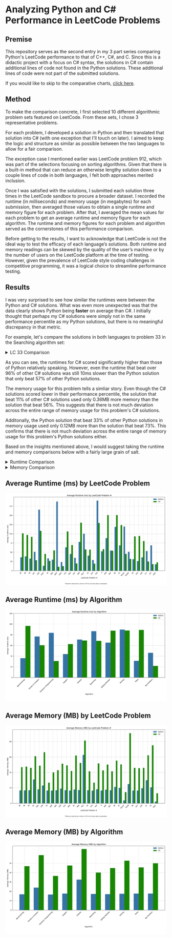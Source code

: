 # Analyzing Python and C# Performance in LeetCode Problems

## Premise

This repository serves as the second entry in my 3 part series comparing Python's LeetCode performance to that of C++, C#, and C. Since this is a didactic project with a focus on C# syntax, the solutions in C# contain additional lines of code not found in the Python solutions. These additional lines of code were not part of the submitted solutions.

If you would like to skip to the comparative charts, [click here](#charts).

## Method

To make the comparison concrete, I first selected 10 different algorithmic problem sets featured on LeetCode. From these sets, I chose 3 representative problems.

For each problem, I developed a solution in Python and then translated that solution into C# (with one exception that I'll touch on later). I aimed to keep the logic and structure as similar as possible between the two languages to allow for a fair comparison.

The exception case I mentioned earlier was LeetCode problem 912, which was part of the selections focusing on sorting algorithms. Given that there is a built-in method that can reduce an otherwise lengthy solution down to a couple lines of code in both languages, I felt both approaches merited inclusion.

Once I was satisfied with the solutions, I submitted each solution three times in the LeetCode sandbox to procure a broader dataset. I recorded the runtime (in milliseconds) and memory usage (in megabytes) for each submission, then averaged those values to obtain a single runtime and memory figure for each problem. After that, I averaged the mean values for each problem to get an average runtime and memory figure for each algorithm. The runtime and memory figures for each problem and algorithm served as the cornerstones of this performance comparison.

Before getting to the results, I want to acknowledge that LeetCode is not the ideal way to test the efficacy of each language’s solutions. Both runtime and memory readings can be skewed by the quality of the user’s machine or by the number of users on the LeetCode platform at the time of testing. However, given the prevalence of LeetCode style coding challenges in competitive programming, it was a logical choice to streamline performance testing.

## Results

I was very surprised to see how similar the runtimes were between the Python and C# solutions. What was even more unexpected was that the data clearly shows Python being **faster** on average than C#. I initially thought that perhaps my C# solutions were simply not in the same performance percentile as my Python solutions, but there is no meaningful discrepancy in that metric.

For example, let's compare the solutions in both languages to problem 33 in the Searching algorithm set:

<details>
<summary>LC 33 Comparison</summary>
<br>
Python:
<br>

- Runtime1: 43ms, beats 57.45%
- Runtime2: 37ms, beats 89.99%
- Runtime3: 42ms, beats 67.07%
<br>

- Memory1: 41.32MB, beats 56.41%
- Memory2: 41.40MB, beats 56.41%
- Memory3: 41.76MB, beats 11.19%
<br>

C#:
<br>

- Runtime1: 59ms, beats 82.78%
- Runtime2: 59ms, beats 82.78%
- Runtime3: 53ms, beats 96.23%
<br>

- Memory1: 16.83MB, beats 73.04%
- Memory2: 16.88MB, beats 72.42%
- Memory3: 16.95MB, beats 33.05%

</details>

As you can see, the runtimes for C# scored significantly higher than those of Python relatively speaking. However, even the runtime that beat over 96% of other C# solutions was still 10ms slower than the Python solution that only beat 57% of other Python solutions.

The memory usage for this problem tells a simliar story. Even though the C# solutions scored lower in their performance percentile, the solution that beat 11% of other C# solutions used only 0.36MB more memory than the solution that beat 56%. This suggests that there is not much deviation across the entire range of memory usage for this problem's C# solutions.

Additonally, the Python solution that beat 33% of other Python solutions in memory usage used only 0.12MB more than the solution that beat 73%. This confirms that there is not much deviation across the entire range of memory usage for this problem's Python solutions either.

Based on the insights mentioned above, I would suggest taking the runtime and memory comparisons below with a fairly large grain of salt.

<details>
<summary>Runtime Comparison</summary>
<br>

* Backtracking - Python was 2.682x faster
* Divide & Conquer - C# was 1.267x faster
* Dynamic Programming - C# was 2.723x faster
* Graphs - Python was 1.427x faster
* Greedy - C# was 1.023x faster
* Searching - C# was 1.265x faster
* Sliding Window - Python was 1.348x faster
* Sorting - C# was 1.019x faster
* Trees - Python was 2.871x faster
* Two Pointers - C# was 2.142x faster
<br>

* Python average runtime – 62.945ms
* C# average runtime – 67.388ms
<br>

* Overall average – Python was 1.071x (7.1%) faster

</details>

<details>
<summary>Memory Comparison</summary>
<br>

* Backtracking – Python used 30.018 fewer MB
* Divide & Conquer – Python used 34.689 fewer MB
* Dynamic Programming – Python used 19.869 fewer MB
* Graphs – Python used 29.987 fewer MB
* Greedy – Python used 32.633 fewer MB
* Searching – Python used 22.837 fewer MB
* Sliding Window – Python used 27.817 fewer MB
* Sorting – Python used 35.309 fewer MB
* Trees – Python used 28.071 fewer MB
* Two Pointers – Python used 32.475 fewer MB
<br>

* Python average memory usage – 19.39MB
* C# average memory usage – 48.76MB
<br>

* Overall average – Python used 29.37 fewer MB

</details>

<a id="charts"></a>

## Average Runtime (ms) by LeetCode Problem #
![Average Runtime by Problem](avg_runtime_by_lc_problem.png)

## Average Runtime (ms) by Algorithm
![Average Runtime by Algorithm](avg_runtime_by_algorithm.png)

## Average Memory (MB) by LeetCode Problem #
![Average Memory by Problem](avg_memory_by_lc_problem.png)

## Average Memory (MB) by Algorithm
![Average Memory by Algorithm](avg_memory_by_algorithm.png)